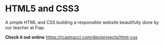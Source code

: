 # HTML5 and CSS3
A simple HTML and CSS building a responsible website beautifully done by our teacher at Fiap.

**Check it out online**
https://rcastrucci.com/dev/projects/html-css
